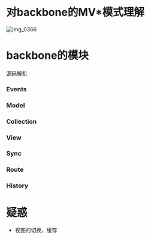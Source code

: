 # 对backbone的MV*模式理解
![img_0366](https://cloud.githubusercontent.com/assets/7878726/10115738/78fadc64-6446-11e5-9539-8cb4fb8dfc95.JPG)

# backbone的模块
[源码解析](https://github.com/yyzych/sourcecode_analysis/blob/master/backbone/backbone.js)

### Events

### Model

### Collection

### View

### Sync

### Route

### History

# 疑惑
* 视图的切换，缓存